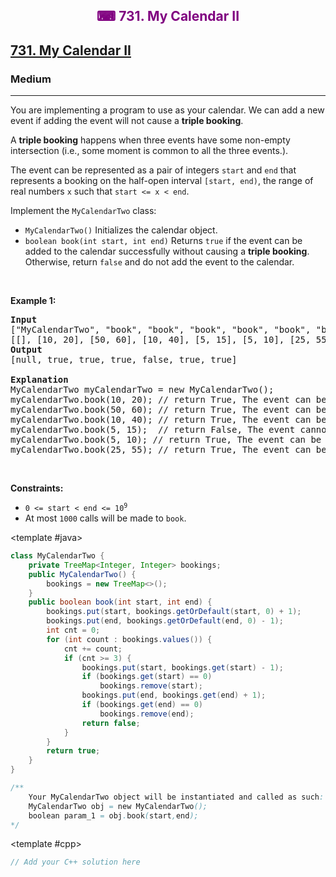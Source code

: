 <div align = "center">
<h style = "margin-bottom: 0px; margin-top: 0px; color : purple;" align = "center" class = "header">

## ⌨ 731. My Calendar II

</h>
</div>

<h2><a href="https://leetcode.com/problems/my-calendar-ii" target = "_blank">731. My Calendar II</a></h2><h3>Medium</h3><hr><p>You are implementing a program to use as your calendar. We can add a new event if adding the event will not cause a <strong>triple booking</strong>.</p>

<p>A <strong>triple booking</strong> happens when three events have some non-empty intersection (i.e., some moment is common to all the three events.).</p>

<p>The event can be represented as a pair of integers <code>start</code> and <code>end</code> that represents a booking on the half-open interval <code>[start, end)</code>, the range of real numbers <code>x</code> such that <code>start &lt;= x &lt; end</code>.</p>

<p>Implement the <code>MyCalendarTwo</code> class:</p>

<ul>
	<li><code>MyCalendarTwo()</code> Initializes the calendar object.</li>
	<li><code>boolean book(int start, int end)</code> Returns <code>true</code> if the event can be added to the calendar successfully without causing a <strong>triple booking</strong>. Otherwise, return <code>false</code> and do not add the event to the calendar.</li>
</ul>

<p>&nbsp;</p>
<p><strong class="example">Example 1:</strong></p>

<pre>
<strong>Input</strong>
[&quot;MyCalendarTwo&quot;, &quot;book&quot;, &quot;book&quot;, &quot;book&quot;, &quot;book&quot;, &quot;book&quot;, &quot;book&quot;]
[[], [10, 20], [50, 60], [10, 40], [5, 15], [5, 10], [25, 55]]
<strong>Output</strong>
[null, true, true, true, false, true, true]

<strong>Explanation</strong>
MyCalendarTwo myCalendarTwo = new MyCalendarTwo();
myCalendarTwo.book(10, 20); // return True, The event can be booked. 
myCalendarTwo.book(50, 60); // return True, The event can be booked. 
myCalendarTwo.book(10, 40); // return True, The event can be double booked. 
myCalendarTwo.book(5, 15);  // return False, The event cannot be booked, because it would result in a triple booking.
myCalendarTwo.book(5, 10); // return True, The event can be booked, as it does not use time 10 which is already double booked.
myCalendarTwo.book(25, 55); // return True, The event can be booked, as the time in [25, 40) will be double booked with the third event, the time [40, 50) will be single booked, and the time [50, 55) will be double booked with the second event.
</pre>

<p>&nbsp;</p>
<p><strong>Constraints:</strong></p>

<ul>
	<li><code>0 &lt;= start &lt; end &lt;= 10<sup>9</sup></code></li>
	<li>At most <code>1000</code> calls will be made to <code>book</code>.</li>
</ul>

<CodeTabs :languages="[ { name: 'C++', slot: 'cpp' }, { name: 'Java', slot: 'java' } ]"> <template #java>

```java
class MyCalendarTwo {
    private TreeMap<Integer, Integer> bookings;
    public MyCalendarTwo() {
        bookings = new TreeMap<>();
    }
    public boolean book(int start, int end) {
        bookings.put(start, bookings.getOrDefault(start, 0) + 1);
        bookings.put(end, bookings.getOrDefault(end, 0) - 1);
        int cnt = 0;
        for (int count : bookings.values()) {
            cnt += count;
            if (cnt >= 3) {
                bookings.put(start, bookings.get(start) - 1);
                if (bookings.get(start) == 0)
                    bookings.remove(start);
                bookings.put(end, bookings.get(end) + 1);
                if (bookings.get(end) == 0)
                    bookings.remove(end);
                return false;
            }
        }
        return true;
    }
}

/**
    Your MyCalendarTwo object will be instantiated and called as such:
    MyCalendarTwo obj = new MyCalendarTwo();
    boolean param_1 = obj.book(start,end);
*/
```

</template>

<template #cpp>

```cpp
// Add your C++ solution here
```

</template>

</CodeTabs>
